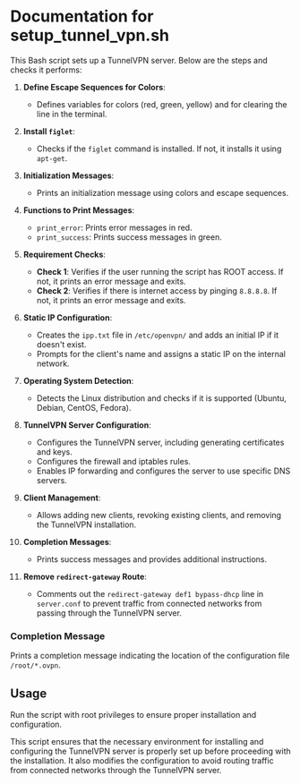 # Documentation for setup_tunnel_vpn.sh 

This Bash script sets up a TunnelVPN server. Below are the steps and checks it performs:

1. **Define Escape Sequences for Colors**:
   - Defines variables for colors (red, green, yellow) and for clearing the line in the terminal.

2. **Install `figlet`**:
   - Checks if the `figlet` command is installed. If not, it installs it using `apt-get`.

3. **Initialization Messages**:
   - Prints an initialization message using colors and escape sequences.

4. **Functions to Print Messages**:
   - `print_error`: Prints error messages in red.
   - `print_success`: Prints success messages in green.

5. **Requirement Checks**:
   - **Check 1**: Verifies if the user running the script has ROOT access. If not, it prints an error message and exits.
   - **Check 2**: Verifies if there is internet access by pinging `8.8.8.8`. If not, it prints an error message and exits.

6. **Static IP Configuration**:
   - Creates the `ipp.txt` file in `/etc/openvpn/` and adds an initial IP if it doesn't exist.
   - Prompts for the client's name and assigns a static IP on the internal network.

7. **Operating System Detection**:
   - Detects the Linux distribution and checks if it is supported (Ubuntu, Debian, CentOS, Fedora).

8. **TunnelVPN Server Configuration**:
   - Configures the TunnelVPN server, including generating certificates and keys.
   - Configures the firewall and iptables rules.
   - Enables IP forwarding and configures the server to use specific DNS servers.

9. **Client Management**:
   - Allows adding new clients, revoking existing clients, and removing the TunnelVPN installation.

10. **Completion Messages**:
    - Prints success messages and provides additional instructions.

11. **Remove `redirect-gateway` Route**:
    - Comments out the `redirect-gateway def1 bypass-dhcp` line in `server.conf` to prevent traffic from connected networks from passing through the TunnelVPN server.

### Completion Message
Prints a completion message indicating the location of the configuration file `/root/*.ovpn`.

## Usage
Run the script with root privileges to ensure proper installation and configuration.

This script ensures that the necessary environment for installing and configuring the TunnelVPN server is properly set up before proceeding with the installation. 
It also modifies the configuration to avoid routing traffic from connected networks through the TunnelVPN server.



